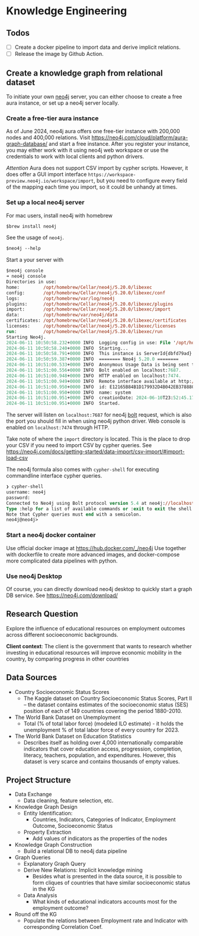 # Knowledge Engineering

## Todos
- [ ] Create a docker pipeline to import data and derive implicit relations.
- [ ] Release the image by Github Action.

## Create a knowledge graph from relational dataset

To initiate your own [neo4j](https://neo4j.com/) server, you can either choose to create a free aura instance, or set up a neo4j server locally.

### Create a free-tier aura instance

As of June 2024, neo4j aura offers one free-tier instance with 200,000 nodes and 400,000 relations.
Visit https://neo4j.com/cloud/platform/aura-graph-database/ and start a free instance.
After you register your instance, you may either work with it using neo4j web workspace or use the credentials to work with local clients and python drivers.

*Attention* Aura does not support CSV import by cypher scripts. However, it does offer a GUI import interface `https://workspace-preview.neo4j.io/workspace/import`, but you need to configure every field of the mapping each time you import, so it could be unhandy at times.

### Set up a local neo4j server

For mac users, install neo4j with homebrew
```ps
$brew install neo4j
```

See the usage of `neo4j`. 
```ps
$neo4j --help
```

Start a your server with
```ps
$neo4j console
➜ neo4j console
Directories in use:
home:         /opt/homebrew/Cellar/neo4j/5.20.0/libexec
config:       /opt/homebrew/Cellar/neo4j/5.20.0/libexec/conf
logs:         /opt/homebrew/var/log/neo4j
plugins:      /opt/homebrew/Cellar/neo4j/5.20.0/libexec/plugins
import:       /opt/homebrew/Cellar/neo4j/5.20.0/libexec/import
data:         /opt/homebrew/var/neo4j/data
certificates: /opt/homebrew/Cellar/neo4j/5.20.0/libexec/certificates
licenses:     /opt/homebrew/Cellar/neo4j/5.20.0/libexec/licenses
run:          /opt/homebrew/Cellar/neo4j/5.20.0/libexec/run
Starting Neo4j.
2024-06-11 10:50:58.232+0000 INFO  Logging config in use: File '/opt/homebrew/Cellar/neo4j/5.20.0/libexec/conf/user-logs.xml'
2024-06-11 10:50:58.240+0000 INFO  Starting...
2024-06-11 10:50:58.791+0000 INFO  This instance is ServerId{dbfd79ad} (dbfd79ad-83cf-4993-8378-0968dc277caf)
2024-06-11 10:50:59.387+0000 INFO  ======== Neo4j 5.20.0 ========
2024-06-11 10:51:00.533+0000 INFO  Anonymous Usage Data is being sent to Neo4j, see https://neo4j.com/docs/usage_data/
2024-06-11 10:51:00.556+0000 INFO  Bolt enabled on localhost:7687.
2024-06-11 10:51:00.948+0000 INFO  HTTP enabled on localhost:7474.
2024-06-11 10:51:00.949+0000 INFO  Remote interface available at http://localhost:7474/
2024-06-11 10:51:00.950+0000 INFO  id: E12165B84B1D179932D4B042EB3788806E7407CCC76A922F198F42E4C31F59C0
2024-06-11 10:51:00.950+0000 INFO  name: system
2024-06-11 10:51:00.951+0000 INFO  creationDate: 2024-06-10T23:52:45.176Z
2024-06-11 10:51:00.951+0000 INFO  Started.
```
The server will listen on `localhost:7687` for neo4j [bolt](https://neo4j.com/docs/bolt/current/bolt/) request, which is also the port you should fill in when using neo4j python driver. Web console is enabled on `localhost:7474` through HTTP.

Take note of where the `import` directory is located. This is the place to drop your CSV if you need to import CSV by cypher queries. See https://neo4j.com/docs/getting-started/data-import/csv-import/#import-load-csv 

The neo4j formula also comes with `cypher-shell` for executing commandline interface cypher queries.
```ps
❯ cypher-shell
username: neo4j
password:
Connected to Neo4j using Bolt protocol version 5.4 at neo4j://localhost:7687 as user neo4j.
Type :help for a list of available commands or :exit to exit the shell.
Note that Cypher queries must end with a semicolon.
neo4j@neo4j>
```

### Start a neo4j docker container

Use official docker image at https://hub.docker.com/_/neo4j 
Use together with dockerfile to create more advanced images, and docker-compose more complicated data pipelines with python.

### Use neo4j Desktop

Of course, you can directly download neo4j desktop to quickly start a graph DB service.
See https://neo4j.com/download/

## Research Question

Explore the influence of educational resources on employment outcomes across different socioeconomic backgrounds.

**Client context**: The client is the government that wants to research whether investing in educational resources will improve economic mobility in the country, by comparing progress in other countries


## Data Sources

- Country Socioeconomic Status Scores 
  - The Kaggle dataset on Country Socioeconomic Status Scores, Part II – the dataset contains estimates of the socioeconomic status (SES) position of each of 149 countries covering the period 1880-2010.
- The World Bank Dataset on Unemployment
  - Total (% of total labor force) (modeled ILO estimate) - it holds the unemployment % of total labor force of every country for 2023.
- The World Bank Dataset on Education Statistics
  - Describes itself as holding over 4,000 internationally comparable indicators that cover education access, progression, completion, literacy, teachers, population, and expenditures. However, this dataset is very scarce and contains thousands of empty values.

## Project Structure

- Data Exchange
  - Data cleaning, feature selection, etc.
- Knowledge Graph Design
  - Entity Identification:
    - Countries, Indicators, Categories of Indicator, Employment Outcome, Socioeconomic Status
  - Property Extraction
    - Add values of indicators as the properties of the nodes
- Knowledge Graph Construction
  - Build a relational DB to neo4j data pipeline
- Graph Queries
  - Explanatory Graph Query
  - Derive New Relations: Implicit knowledge mining
    - Besides what is presented in the data source, it is possible to form cliques of countries that have similar socioeconomic status in the KG
  - Data Analysis 
    - What kinds of educational indicators accounts most for the employment outcome?
- Round off the KG 
  - Populate the relations between Employment rate and Indicator with corresponding Correlation Coef. 

  
